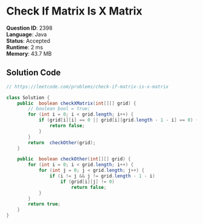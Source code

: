 # Check If Matrix Is X Matrix

**Question ID**: 2398  
**Language**: Java  
**Status**: Accepted  
**Runtime**: 2 ms  
**Memory**: 43.7 MB  

## Solution Code
```java
// https://leetcode.com/problems/check-if-matrix-is-x-matrix

class Solution {
    public  boolean checkXMatrix(int[][] grid) {
        // boolean bool = true;
        for (int i = 0; i < grid.length; i++) {
            if (grid[i][i] == 0 || grid[i][grid.length - 1 - i] == 0) {
                return false;
            }
        }
        return  checkOther(grid);
    }

    public  boolean checkOther(int[][] grid) {
        for (int i = 0; i < grid.length; i++) {
            for (int j = 0; j < grid.length; j++) {
                if (i != j && j != grid.length - 1 - i)
                    if (grid[i][j] != 0)
                        return false;
            }
        }
        return true;
    }
}
```
